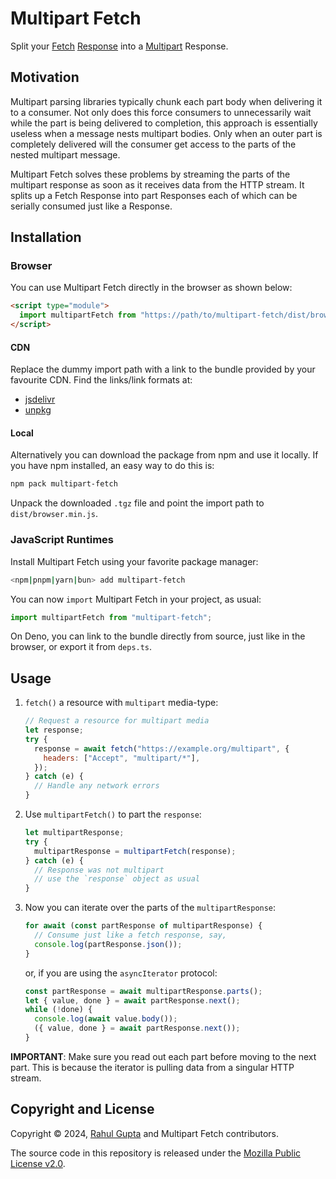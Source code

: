 # Multipart Fetch

Split your [Fetch](https://fetch.spec.whatwg.org/) [Response](https://fetch.spec.whatwg.org/#responses) into a [Multipart](https://www.rfc-editor.org/rfc/rfc2046.html#section-5.1) Response.

## Motivation

Multipart parsing libraries typically chunk each part body when delivering it to a consumer. Not only does this force consumers to unnecessarily wait while the part is being delivered to completion, this approach is essentially useless when a message nests multipart bodies. Only when an outer part is completely delivered will the consumer get access to the parts of the nested multipart message.

Multipart Fetch solves these problems by streaming the parts of the multipart response as soon as it receives data from the HTTP stream. It splits up a Fetch Response into part Responses each of which can be serially consumed just like a Response.

## Installation

### Browser

You can use Multipart Fetch directly in the browser as shown below:

```html
<script type="module">
  import multipartFetch from "https://path/to/multipart-fetch/dist/browser.js";
</script>
```

#### CDN

Replace the dummy import path with a link to the bundle provided by your favourite CDN. Find the links/link formats at:

- [jsdelivr](https://www.jsdelivr.com/package/npm/multipart-fetch)
- [unpkg](https://www.unpkg.com/)

#### Local

Alternatively you can download the package from npm and use it locally. If you have npm installed, an easy way to do this is:

```sh
npm pack multipart-fetch
```

Unpack the downloaded `.tgz` file and point the import path to `dist/browser.min.js`.

### JavaScript Runtimes

Install Multipart Fetch using your favorite package manager:

```sh
<npm|pnpm|yarn|bun> add multipart-fetch
```

You can now `import` Multipart Fetch in your project, as usual:

```js
import multipartFetch from "multipart-fetch";
```

On Deno, you can link to the bundle directly from source, just like in the browser, or export it from `deps.ts`.

## Usage

1. `fetch()` a resource with `multipart` media-type:

   ```js
   // Request a resource for multipart media
   let response;
   try {
     response = await fetch("https://example.org/multipart", {
       headers: ["Accept", "multipart/*"],
     });
   } catch (e) {
     // Handle any network errors
   }
   ```

2. Use `multipartFetch()` to part the `response`:

   ```js
   let multipartResponse;
   try {
     multipartResponse = multipartFetch(response);
   } catch (e) {
     // Response was not multipart
     // use the `response` object as usual
   }
   ```

3. Now you can iterate over the parts of the `multipartResponse`:

   ```js
   for await (const partResponse of multipartResponse) {
     // Consume just like a fetch response, say,
     console.log(partResponse.json());
   }
   ```

   or, if you are using the `asyncIterator` protocol:

   ```js
   const partResponse = await multipartResponse.parts();
   let { value, done } = await partResponse.next();
   while (!done) {
     console.log(await value.body());
     ({ value, done } = await partResponse.next());
   }
   ```

**IMPORTANT**: Make sure you read out each part before moving to the next part. This is because the iterator is pulling data from a singular HTTP stream.

## Copyright and License

Copyright © 2024, [Rahul Gupta](https://cxres.pages.dev/profile#i) and Multipart Fetch contributors.

The source code in this repository is released under the [Mozilla Public License v2.0](./LICENSE).
